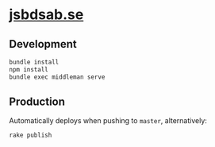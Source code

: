 # [jsbdsab.se](https://jsbdsab.se/)

## Development

```sh
bundle install
npm install
bundle exec middleman serve
```

## Production

Automatically deploys when pushing to `master`, alternatively:

```
rake publish
```
